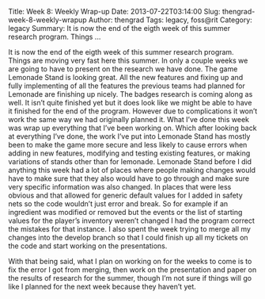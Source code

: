 Title: Week 8: Weekly Wrap-up
Date: 2013-07-22T03:14:00
Slug: thengrad-week-8-weekly-wrapup
Author: thengrad
Tags: legacy, foss@rit
Category: legacy
Summary: It is now the end of the eigth week of this summer research program. Things ... 

It is now the end of the eigth week of this summer research program. Things
are moving very fast here this summer. In only a couple weeks we are going to
have to present on the research we have done. The game Lemonade Stand is
looking great. All the new features and fixing up and fully implementing of
all the features the previous teams had planned for Lemonade are finishing up
nicely. The badges research is coming along as well. It isn’t quite finished
yet but it does look like we might be able to have it finished for the end of
the program. However due to complications it won’t work the same way we had
originally planned it. What I’ve done this week was wrap up everything that
I’ve been working on. Which after looking back at everything I’ve done, the
work I’ve put into Lemonade Stand has mostly been to make the game more secure
and less likely to cause errors when adding in new features, modifying and
testing existing features, or making variations of stands other than for
lemonade. Lemonade Stand before I did anything this week had a lot of places
where people making changes would have to make sure that they also would have
to go through and make sure very specific information was also changed. In
places that were less obvious and that allowed for generic default values for
I added in safety nets so the code wouldn’t just error and break. So for
example if an ingredient was modified or removed but the events or the list of
starting values for the player’s inventory weren’t changed I had the program
correct the mistakes for that instance. I also spent the week trying to merge
all my changes into the develop branch so that I could finish up all my
tickets on the code and start working on the presentations.

With that being said, what I plan on working on for the weeks to come is to
fix the error I got from merging, then work on the presentation and paper on
the results of research for the summer, though I’m not sure if things will go
like I planned for the next week because they haven’t yet.

